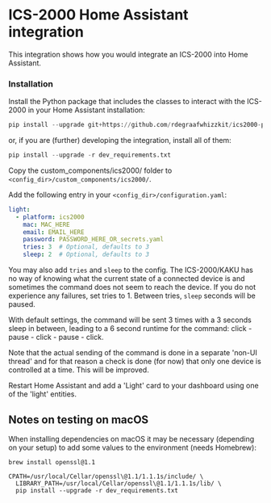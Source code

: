 # ICS-2000 Home Assistant integration

This integration shows how you would integrate an ICS-2000 into Home Assistant.

### Installation
Install the Python package that includes the classes to interact with the ICS-2000 in your Home Assistant installation:
```python
pip install --upgrade git+https://github.com/rdegraafwhizzkit/ics2000-python@master#egg=ics2000
```
or, if you are (further) developing the integration, install all of them:
```python
pip install --upgrade -r dev_requirements.txt
```

Copy the custom_components/ics2000/ folder to `<config_dir>/custom_components/ics2000/`.

Add the following entry in your `<config_dir>/configuration.yaml`:

```yaml
light:                                      
  - platform: ics2000                       
    mac: MAC_HERE                
    email: EMAIL_HERE     
    password: PASSWORD_HERE_OR_secrets.yaml
    tries: 3  # Optional, defaults to 3
    sleep: 2  # Optional, defaults to 3
```
You may also add `tries` and `sleep` to the config. The ICS-2000/KAKU has no way of knowing what the
current state of a connected device is and sometimes the command does not seem to reach the device.
If you do not experience any failures, set tries to 1. Between tries, `sleep` seconds will be paused.

With default settings, the command will be sent 3 times with a 3 seconds sleep in between, 
leading to a 6 second runtime for the command: click - pause - click - pause - click.
 
Note that the actual sending of the command is done in a separate 'non-UI thread' and for that reason
a check is done (for now) that only one device is controlled at a time. This will be improved. 

Restart Home Assistant and add a 'Light' card to your dashboard using one of the 'light' entities.

## Notes on testing on macOS
When installing dependencies on macOS it may be necessary (depending on your setup)
to add some values to the environment (needs Homebrew):
```
brew install openssl@1.1
  
CPATH=/usr/local/Cellar/openssl\@1.1/1.1.1s/include/ \
  LIBRARY_PATH=/usr/local/Cellar/openssl\@1.1/1.1.1s/lib/ \
  pip install --upgrade -r dev_requirements.txt 
```